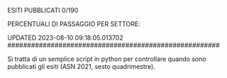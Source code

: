 ESITI PUBBLICATI 0/190 

PERCENTUALI DI PASSAGGIO PER SETTORE:

UPDATED 2023-08-10 09:18:05.013702
###################################################### 

Si tratta di un semplice script in python per controllare quando sono pubblicati gli esiti (ASN 2021, sesto quadrimestre).

